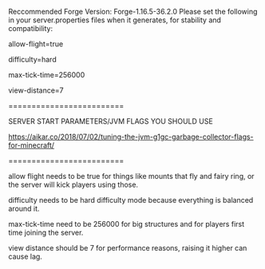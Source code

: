 Reccommended Forge Version: Forge-1.16.5-36.2.0
Please set the following in your server.properties files when it generates, for stability and compatibility:

allow-flight=true

difficulty=hard

max-tick-time=256000

view-distance=7

=========================

SERVER START PARAMETERS/JVM FLAGS YOU SHOULD USE

https://aikar.co/2018/07/02/tuning-the-jvm-g1gc-garbage-collector-flags-for-minecraft/

=========================

allow flight needs to be true for things like mounts that fly and fairy ring, or the server will kick players using those.

difficulty needs to be hard difficulty mode because everything is balanced around it.

max-tick-time need to be 256000 for big structures and for players first time joining the server.

view distance should be 7 for performance reasons, raising it higher can cause lag.


